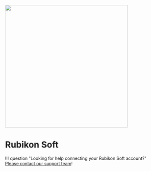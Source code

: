 <img src="https://static.openfintech.io/payment_providers/rubikonsoft/logo.png?w=400" width="400px" >

# Rubikon Soft

!!! question "Looking for help connecting your Rubikon Soft account?"
    <!--email_off-->[Please contact our support team](mailto:{{custom.support_email}})<!--/email_off-->!
